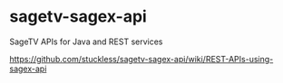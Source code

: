 # sagetv-sagex-api

SageTV APIs for Java and REST services

https://github.com/stuckless/sagetv-sagex-api/wiki/REST-APIs-using-sagex-api
